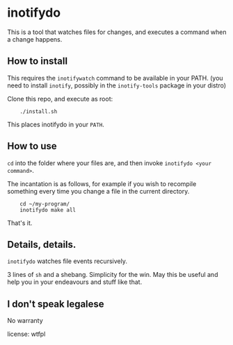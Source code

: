 # inotifydo

This is a tool that watches files for changes, and executes a command when a change happens.


## How to install

This requires the `inotifywatch` command to be available in your PATH. (you
need to install `inotify`, possibly in the `inotify-tools` package in your
distro)

Clone this repo, and execute as root:

        ./install.sh

This places inotifydo in your `PATH`.


## How to use

`cd` into the folder where your files are, and then invoke `inotifydo <your command>`.

The incantation is as follows, for example if you wish to recompile something
every time you change a file in the current directory.

        cd ~/my-program/
        inotifydo make all

That's it.


## Details, details.

`inotifydo` watches file events recursively.

3 lines of `sh` and a shebang. Simplicity for the win. May this be useful and help you in your endeavours and stuff like that.

## I don't speak legalese

No warranty

license: wtfpl

